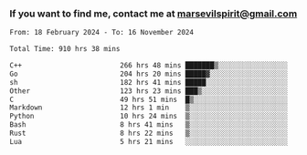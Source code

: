 ### If you want to find me, contact me at marsevilspirit@gmail.com

<!--
**marsevilspirit/marsevilspirit** is a ✨ _special_ ✨ repository because its `README.md` (this file) appears on your GitHub profile.

Here are some ideas to get you started:

- 🔭 I’m currently working on ...
- 🌱 I’m currently learning ...
- 👯 I’m looking to collaborate on ...
- 🤔 I’m looking for help with ...
- 💬 Ask me about ...
- 📫 How to reach me: ...
- 😄 Pronouns: ...
- ⚡ Fun fact: ...
-->
<!--START_SECTION:waka-->

```txt
From: 18 February 2024 - To: 16 November 2024

Total Time: 910 hrs 38 mins

C++                        266 hrs 48 mins ███████▒░░░░░░░░░░░░░░░░░   29.30 %
Go                         204 hrs 20 mins █████▓░░░░░░░░░░░░░░░░░░░   22.44 %
sh                         182 hrs 41 mins █████░░░░░░░░░░░░░░░░░░░░   20.06 %
Other                      123 hrs 23 mins ███▒░░░░░░░░░░░░░░░░░░░░░   13.55 %
C                          49 hrs 51 mins  █▒░░░░░░░░░░░░░░░░░░░░░░░   05.47 %
Markdown                   12 hrs 1 min    ▒░░░░░░░░░░░░░░░░░░░░░░░░   01.32 %
Python                     10 hrs 24 mins  ▒░░░░░░░░░░░░░░░░░░░░░░░░   01.14 %
Bash                       8 hrs 41 mins   ▒░░░░░░░░░░░░░░░░░░░░░░░░   00.95 %
Rust                       8 hrs 22 mins   ▒░░░░░░░░░░░░░░░░░░░░░░░░   00.92 %
Lua                        5 hrs 21 mins   ░░░░░░░░░░░░░░░░░░░░░░░░░   00.59 %
```

<!--END_SECTION:waka-->
